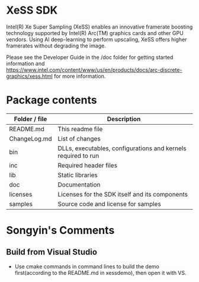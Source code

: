 # XeSS SDK

Intel(R) Xe Super Sampling (XeSS) enables an innovative framerate boosting technology supported by Intel(R) Arc(TM) graphics cards and other GPU vendors.
Using AI deep-learning to perform upscaling, XeSS offers higher framerates without degrading the image.

Please see the Developer Guide in the /doc folder for getting started information and https://www.intel.com/content/www/us/en/products/docs/arc-discrete-graphics/xess.html for more information.

# Package contents

| Folder / file | Description |
| ----------- | ----------- |
| README.md | This readme file |
| ChangeLog.md | List of changes |
| bin | DLLs, executables, configurations and kernels required to run |
| inc | Required header files |
| lib | Static libraries |
| doc | Documentation |
| licenses | Licenses for the SDK itself and its components |
| samples | Source code and license for samples |

# Songyin's Comments
## Build from Visual Studio
- Use cmake commands in command lines to build the demo first(according to the README.md in xessdemo), then open it with VS.
